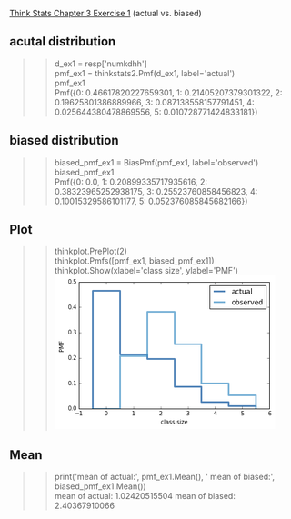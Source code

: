[Think Stats Chapter 3 Exercise 1](http://greenteapress.com/thinkstats2/html/thinkstats2004.html#toc31) (actual vs. biased)

## acutal distribution
>> d_ex1 = resp['numkdhh'] <br>
pmf_ex1 = thinkstats2.Pmf(d_ex1, label='actual') <br>
pmf_ex1 <br>
Pmf({0: 0.46617820227659301, 1: 0.21405207379301322, 2: 0.19625801386889966, 3: 0.087138558157791451, 4: 0.025644380478869556, 5: 0.010728771424833181})

## biased distribution
>> biased_pmf_ex1 = BiasPmf(pmf_ex1, label='observed')<br>
biased_pmf_ex1<br>
Pmf({0: 0.0, 1: 0.20899335717935616, 2: 0.38323965252938175, 3: 0.25523760858456823, 4: 0.10015329586101177, 5: 0.052376085845682166})

## Plot
>> thinkplot.PrePlot(2)<br>
>> thinkplot.Pmfs([pmf_ex1, biased_pmf_ex1])<br>
>> thinkplot.Show(xlabel='class size', ylabel='PMF')<br>
![alt tag](https://github.com/jjchoi08/dsp/blob/master/img/ch3ex1.png)

## Mean
>> print('mean of actual:', pmf_ex1.Mean(), ' mean of biased:', biased_pmf_ex1.Mean())<br>
mean of actual: 1.02420515504  mean of biased: 2.40367910066
